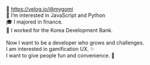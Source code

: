 
🔗 https://velog.io/@mygomi <br/>
👀 I’m interested in JavaScript and Python <br/>
🎓 I majored in finance. <br/>
👔 I worked for the Korea Development Bank. <br/>
<br/>
Now I want to be a developer who grows and challenges.
<br/>
I am interested in gamification UX. ✨<br/>
I want to give people fun and convenience. 💛

<!---
miniPinetree/miniPinetree is a ✨ special ✨ repository because its `README.md` (this file) appears on your GitHub profile.
You can click the Preview link to take a look at your changes.
--->
